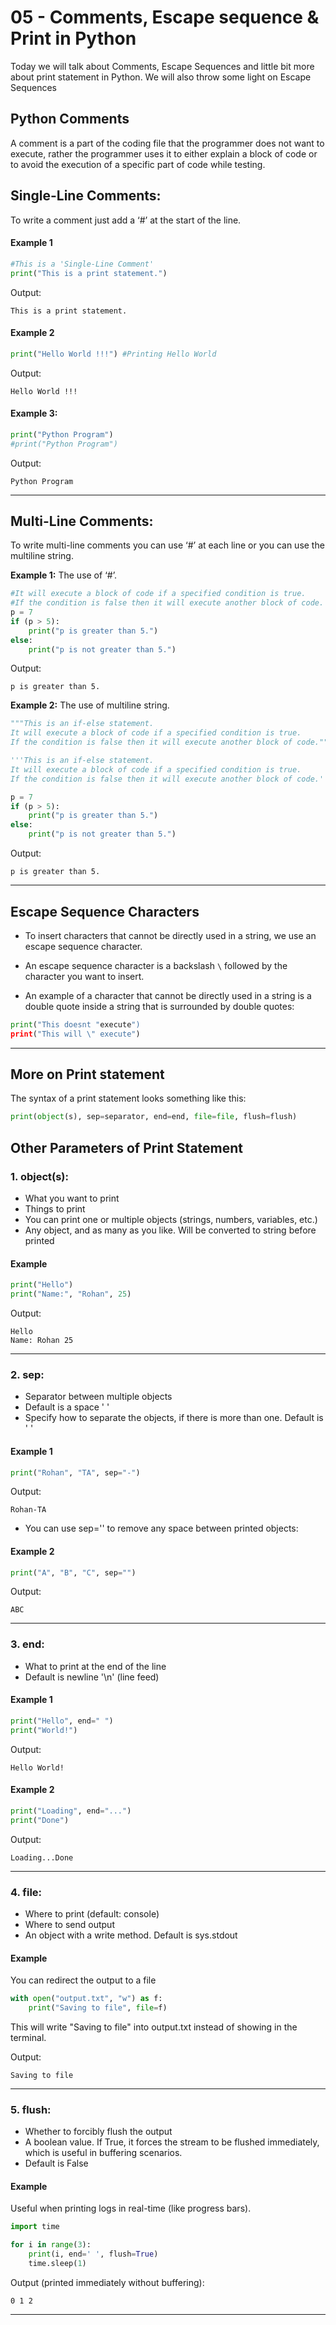 # 05 - Comments, Escape sequence & Print in Python

Today we will talk about Comments, Escape Sequences and little bit more about print statement in Python.
We will also throw some light on Escape Sequences


## Python Comments
A comment is a part of the coding file that the programmer does not want to execute, rather the programmer uses it to either explain a block of code or to avoid the execution of a specific part of code while testing.


## Single-Line Comments:

To write a comment just add a ‘#’ at the start of the line.

#### Example 1

```python
#This is a 'Single-Line Comment'
print("This is a print statement.")
``` 

Output:

```markup
This is a print statement. 
``` 

#### Example 2

```python
print("Hello World !!!") #Printing Hello World
```

Output:

```markup
Hello World !!!
``` 

#### Example 3:

```python
print("Python Program")
#print("Python Program")
``` 

Output: 

```markup
Python Program
```
---

## Multi-Line Comments:

To write multi-line comments you can use ‘#’ at each line or you can use the multiline string.

**Example 1:** The use of ‘#’.

```python
#It will execute a block of code if a specified condition is true.
#If the condition is false then it will execute another block of code.
p = 7
if (p > 5):
    print("p is greater than 5.")
else:
    print("p is not greater than 5.")
```

Output:

```markup
p is greater than 5.
```

**Example 2:** The use of multiline string.

```python
"""This is an if-else statement.
It will execute a block of code if a specified condition is true.
If the condition is false then it will execute another block of code."""

'''This is an if-else statement.
It will execute a block of code if a specified condition is true.
If the condition is false then it will execute another block of code.'''

p = 7
if (p > 5):
    print("p is greater than 5.")
else:
    print("p is not greater than 5.")
```

Output:

```markup
p is greater than 5.
```
---

## Escape Sequence Characters

- To insert characters that cannot be directly used in a string, we use an escape sequence character.
- An escape sequence character is a backslash  `\`  followed by the character you want to insert.

- An example of a character that cannot be directly used in a string is a double quote inside a string that is surrounded by double quotes:

```python
print("This doesnt "execute")
print("This will \" execute")
```
--- 

## More on Print statement
The syntax of a print statement looks something like this:

```python
print(object(s), sep=separator, end=end, file=file, flush=flush)
```

## Other Parameters of Print Statement 

### 1. object(s):
- What you want to print
- Things to print
- You can print one or multiple objects (strings, numbers, variables, etc.)
- Any object, and as many as you like. Will be converted to string before printed

#### Example
```python
print("Hello")
print("Name:", "Rohan", 25)
```

Output: 

```markup
Hello
Name: Rohan 25
```
---

### 2. sep:
- Separator between multiple objects
- Default is a space ' '
- Specify how to separate the objects, if there is more than one. Default is ' '

#### Example 1
```python
print("Rohan", "TA", sep="-")
```

Output: 

```markup
Rohan-TA
```

- You can use sep='' to remove any space between printed objects:

#### Example 2
```python
print("A", "B", "C", sep="")
```

Output: 

```markup
ABC
```
---

### 3. end:
- What to print at the end of the line
- Default is newline '\n' (line feed)

#### Example 1
```python
print("Hello", end=" ")
print("World!")
```

Output: 

```markup
Hello World!
```
#### Example 2
```python
print("Loading", end="...")
print("Done")
```

Output: 

```markup
Loading...Done
```
---

### 4. file:
- Where to print (default: console)
- Where to send output
- An object with a write method. Default is sys.stdout

#### Example
You can redirect the output to a file
```python
with open("output.txt", "w") as f:
    print("Saving to file", file=f)
```
This will write "Saving to file" into output.txt instead of showing in the terminal.

Output: 

```markup
Saving to file
```
---

### 5. flush:
- Whether to forcibly flush the output
- A boolean value. If True, it forces the stream to be flushed immediately, which is useful in buffering scenarios.
- Default is False


#### Example
Useful when printing logs in real-time (like progress bars).
```python
import time

for i in range(3):
    print(i, end=' ', flush=True)
    time.sleep(1)
```

Output (printed immediately without buffering):

```markup
0 1 2 
```
---
